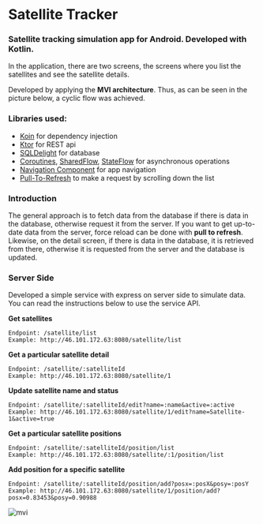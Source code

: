 # Satellite Tracker

### Satellite tracking simulation app for Android. Developed with Kotlin.
In the application, there are two screens, the screens where you list the satellites and see the satellite details.

Developed by applying the **MVI architecture**. Thus, as can be seen in the picture below, a cyclic flow was achieved.

### Libraries used:
- [Koin](https://insert-koin.io/) for dependency injection
- [Ktor](https://ktor.io/) for REST api
- [SQLDelight](https://cashapp.github.io/sqldelight/) for database
- [Coroutines](https://kotlinlang.org/docs/coroutines-overview.html), [SharedFlow](https://kotlin.github.io/kotlinx.coroutines/kotlinx-coroutines-core/kotlinx.coroutines.flow/-shared-flow/), [StateFlow](https://kotlin.github.io/kotlinx.coroutines/kotlinx-coroutines-core/kotlinx.coroutines.flow/-state-flow/) for asynchronous operations
- [Navigation Component](https://developer.android.com/guide/navigation/navigation-getting-started) for app navigation
- [Pull-To-Refresh](https://developer.android.com/jetpack/androidx/releases/swiperefreshlayout) to make a request by scrolling down the list


###  Introduction
The general approach is to fetch data from the database if there is data in the database, otherwise request it from the server. If you want to get up-to-date data from the server, force reload can be done with **pull to refresh**. Likewise, on the detail screen, if there is data in the database, it is retrieved from there, otherwise it is requested from the server and the database is updated.



### Server Side
Developed a simple service with express on server side to simulate data. You can read the instructions below to use the service API.




**Get satellites**

    Endpoint: /satellite/list
    Example: http://46.101.172.63:8080/satellite/list

**Get a particular satellite detail**

    Endpoint: /satellite/:satelliteId
    Example: http://46.101.172.63:8080/satellite/1

**Update satellite name and status**

    Endpoint: /satellite/:satelliteId/edit?name=:name&active=:active
	Example: http://46.101.172.63:8080/satellite/1/edit?name=Satellite-1&active=true

**Get a particular satellite positions**

    Endpoint: /satellite/:satelliteId/position/list
    Example: http://46.101.172.63:8080/satellite/:1/position/list

**Add position for a specific satellite**

    Endpoint: /satellite/:satelliteId/position/add?posx=:posX&posy=:posY
    Example: http://46.101.172.63:8080/satellite/1/position/add?posx=0.83453&posy=0.90988


![mvi](https://s3.ap-south-1.amazonaws.com/mindorks-server-uploads/mvi_cyclic-49d9f8c2d3fe26b7.png)

